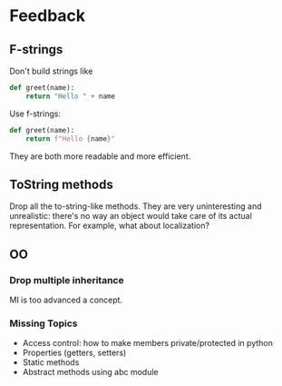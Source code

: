 # Feedback

## F-strings

Don't build strings like

```python
def greet(name):
    return "Hello " + name
```

Use f-strings:

```python
def greet(name):
    return f"Hello {name}"
```

They are both more readable and more efficient.

## ToString methods

Drop all the to-string-like methods.
They are very uninteresting and unrealistic: there's no way an object would take care of its actual representation.
For example, what about localization?

## OO

### Drop multiple inheritance

MI is too advanced a concept.

### Missing Topics

* Access control: how to make members private/protected in python
* Properties (getters, setters)
* Static methods
* Abstract methods using abc module
